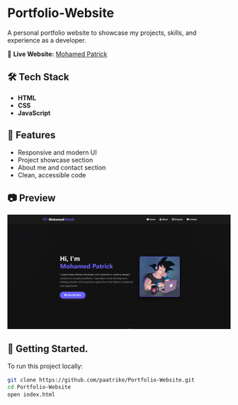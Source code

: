 # Portfolio-Website

A personal portfolio website to showcase my projects, skills, and experience as a developer.

🚀 **Live Website:** [Mohamed Patrick](https://mhpat.vercel.app/)

## 🛠 Tech Stack

- **HTML**
- **CSS**
- **JavaScript**

## 📌 Features

- Responsive and modern UI
- Project showcase section
- About me and contact section
- Clean, accessible code

## 📷 Preview

![Website Preview](api/placeholder/300/preview.png) 

## 📁 Getting Started.

To run this project locally:

```bash
git clone https://github.com/paatrike/Portfolio-Website.git
cd Portfolio-Website
open index.html
